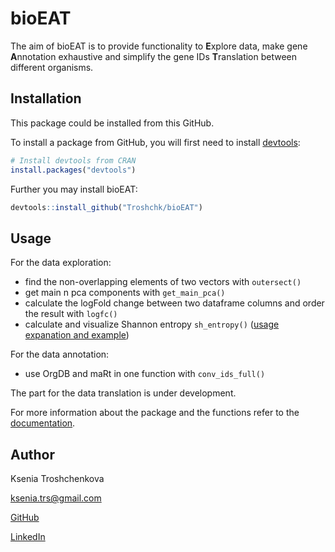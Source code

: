 # bioEAT

The aim of bioEAT is to provide functionality to **E**xplore data, make gene **A**nnotation exhaustive and simplify the gene IDs **T**ranslation between different organisms.

## Installation

This package could be installed from this GitHub. 

To install a package from GitHub, you will first need to install [devtools](https://github.com/r-lib/devtools):
```R
# Install devtools from CRAN
install.packages("devtools")
```

Further you  may install bioEAT:

```R
devtools::install_github("Troshchk/bioEAT")
```

## Usage

For the data exploration:
- find the non-overlapping elements of two vectors with ```outersect()```
- get main n pca components with ```get_main_pca()```
- calculate the logFold change between two dataframe columns and order the result with ```logfc()```
- calculate and visualize Shannon entropy ```sh_entropy()``` ([usage expanation and example](https://ksenia-bioinfo.medium.com/diversity-of-the-sequencing-sample-with-shannon-entropy-in-r-3b9e8bf208d4))

For the data annotation:
- use OrgDB and maRt in one function with ```conv_ids_full()```

The part for the data translation is under development.

For more information about the package and the functions refer to the [documentation](https://github.com/Troshchk/bioEAT/blob/main/bioEAT.pdf). 

## Author
Ksenia Troshchenkova

ksenia.trs@gmail.com

[GitHub](https://github.com/Troshchk)

[LinkedIn](https://www.linkedin.com/in/ksenia-troshchenkova/)
